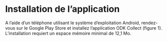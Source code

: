 # Installation de l’application

A l’aide d’un téléphone utilisant le système d’exploitation Android, rendez-vous sur le Google Play Store et installez l’application ODK Collect (figure 1). L’installation requiert un espace mémoire minimal de 12,1 Mo.

